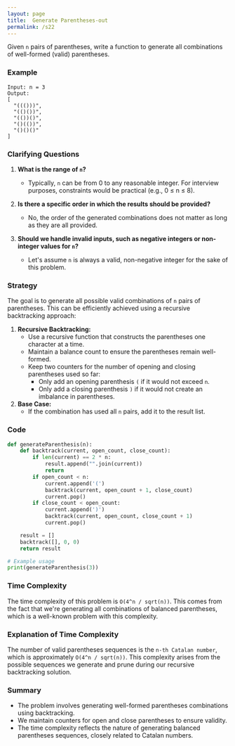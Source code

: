 ```yaml
---
layout: page
title:  Generate Parentheses-out
permalink: /s22
---
```


Given `n` pairs of parentheses, write a function to generate all combinations of well-formed (valid) parentheses.

### Example

``` 
Input: n = 3
Output: 
[
  "((()))",
  "(()())",
  "(())()",
  "()(())",
  "()()()"
]
```

### Clarifying Questions
1. **What is the range of `n`?**
   - Typically, `n` can be from 0 to any reasonable integer. For interview purposes, constraints would be practical (e.g., 0 ≤ n ≤ 8).
   
2. **Is there a specific order in which the results should be provided?**
   - No, the order of the generated combinations does not matter as long as they are all provided.

3. **Should we handle invalid inputs, such as negative integers or non-integer values for `n`?**
   - Let's assume `n` is always a valid, non-negative integer for the sake of this problem.

### Strategy
The goal is to generate all possible valid combinations of `n` pairs of parentheses. This can be efficiently achieved using a recursive backtracking approach:

1. **Recursive Backtracking:** 
   - Use a recursive function that constructs the parentheses one character at a time.
   - Maintain a balance count to ensure the parentheses remain well-formed.
   - Keep two counters for the number of opening and closing parentheses used so far:
     - Only add an opening parenthesis `(` if it would not exceed `n`.
     - Only add a closing parenthesis `)` if it would not create an imbalance in parentheses.
2. **Base Case:**
   - If the combination has used all `n` pairs, add it to the result list.

### Code

```python
def generateParenthesis(n):
    def backtrack(current, open_count, close_count):
        if len(current) == 2 * n:
            result.append("".join(current))
            return
        if open_count < n:
            current.append('(')
            backtrack(current, open_count + 1, close_count)
            current.pop()
        if close_count < open_count:
            current.append(')')
            backtrack(current, open_count, close_count + 1)
            current.pop()

    result = []
    backtrack([], 0, 0)
    return result

# Example usage
print(generateParenthesis(3))
```

### Time Complexity
The time complexity of this problem is `O(4^n / sqrt(n))`. This comes from the fact that we're generating all combinations of balanced parentheses, which is a well-known problem with this complexity. 

### Explanation of Time Complexity
The number of valid parentheses sequences is the `n-th Catalan number`, which is approximately `O(4^n / sqrt(n))`. This complexity arises from the possible sequences we generate and prune during our recursive backtracking solution.

### Summary
- The problem involves generating well-formed parentheses combinations using backtracking.
- We maintain counters for open and close parentheses to ensure validity.
- The time complexity reflects the nature of generating balanced parentheses sequences, closely related to Catalan numbers.